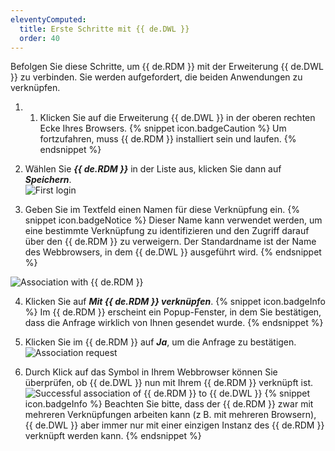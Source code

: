 ```yaml
---
eleventyComputed:
  title: Erste Schritte mit {{ de.DWL }}
  order: 40
---
```

Befolgen Sie diese Schritte, um {{ de.RDM }} mit der Erweiterung {{ de.DWL }} zu verbinden. Sie werden aufgefordert, die beiden Anwendungen zu verknüpfen.  

1. 1.	Klicken Sie auf die Erweiterung {{ de.DWL }} in der oberen rechten Ecke Ihres Browsers. 
{% snippet icon.badgeCaution %} 
Um fortzufahren, muss {{ de.RDM }} installiert sein und laufen. 
{% endsnippet %}
 
2. Wählen Sie ***{{ de.RDM }}*** in der Liste aus, klicken Sie dann auf ***Speichern***.  
![First login](https://webdevolutions.azureedge.net/docs/de/rdm/windows/Dwl4056.png) 
1. Geben Sie im Textfeld einen Namen für diese Verknüpfung ein. 
{% snippet icon.badgeNotice %} 
Dieser Name kann verwendet werden, um eine bestimmte Verknüpfung zu identifizieren und den Zugriff darauf über den {{ de.RDM }} zu verweigern. Der Standardname ist der Name des Webbrowsers, in dem {{ de.DWL }} ausgeführt wird. 
{% endsnippet %}
 
![Association with {{ de.RDM }}](https://webdevolutions.azureedge.net/docs/de/rdm/windows/Dwl4057.png) 

4. Klicken Sie auf ***Mit {{ de.RDM }} verknüpfen***. 
{% snippet icon.badgeInfo %} 
Im {{ de.RDM }} erscheint ein Popup-Fenster, in dem Sie bestätigen, dass die Anfrage wirklich von Ihnen gesendet wurde. 
{% endsnippet %}
 
5. Klicken Sie im {{ de.RDM }} auf ***Ja***, um die Anfrage zu bestätigen.  
![Association request](https://webdevolutions.azureedge.net/docs/de/rdm/windows/Dwl4058.png) 
1. Durch Klick auf das Symbol in Ihrem Webbrowser können Sie überprüfen, ob {{ de.DWL }} nun mit Ihrem {{ de.RDM }} verknüpft ist.  
![Successful association of {{ de.RDM }} to {{ de.DWL }}](https://webdevolutions.azureedge.net/docs/de/rdm/windows/Dwl4059.png) 
{% snippet icon.badgeInfo %} 
Beachten Sie bitte, dass der {{ de.RDM }} zwar mit mehreren Verknüpfungen arbeiten kann (z B. mit mehreren Browsern), {{ de.DWL }} aber immer nur mit einer einzigen Instanz des {{ de.RDM }} verknüpft werden kann. 
{% endsnippet %}
